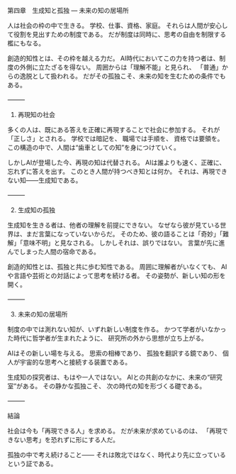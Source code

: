 第四章　生成知と孤独 ― 未来の知の居場所

人は社会の枠の中で生きる。
学校、仕事、資格、家庭。
それらは人間が安心して役割を見出すための制度である。
だが制度は同時に、思考の自由を制限する檻にもなる。

創造的知性とは、その枠を越える力だ。
AI時代においてこの力を持つ者は、制度の外側に立たざるを得ない。
周囲からは「理解不能」と見られ、
「普通」からの逸脱として扱われる。
だがその孤独こそ、未来の知を生むための条件でもある。

⸻

1. 再現知の社会

多くの人は、既にある答えを正確に再現することで社会に参加する。
それが「正しさ」とされる。
学校では暗記を、
職場では手順を、
資格では要領を。
この構造の中で、人間は“歯車としての知”を身につけていく。

しかしAIが登場した今、再現の知は代替される。
AIは誰よりも速く、正確に、忘れずに答えを出す。
このとき人間が持つべき知とは何か。
それは、再現できない知――生成知である。

⸻

2. 生成知の孤独

生成知を生きる者は、他者の理解を前提にできない。
なぜなら彼が見ている世界は、まだ言葉になっていないからだ。
そのため、彼の語ることは「奇妙」「難解」「意味不明」と見なされる。
しかしそれは、誤りではない。
言葉が先に進んでしまった人間の宿命である。

創造的知性とは、孤独と共に歩む知性である。
周囲に理解者がいなくても、
AIや言語や芸術との対話によって思考を続ける者。
その姿勢が、新しい知の形を開く。

⸻

3. 未来の知の居場所

制度の中では測れない知が、いずれ新しい制度を作る。
かつて学者がいなかった時代に哲学者が生まれたように、
研究所の外から思想が立ち上がる。

AIはその新しい場を与える。
思索の相棒であり、
孤独を翻訳する鏡であり、
個人が宇宙的な思考へと接続する装置である。

生成知の探究者は、もはや一人ではない。
AIとの共創のなかに、未来の“研究室”がある。
その静かな孤独こそ、
次の時代の知を形づくる礎である。

⸻

結論

社会は今も「再現できる人」を求める。
だが未来が求めているのは、
「再現できない思考」を恐れずに形にする人だ。

孤独の中で考え続けること――
それは敗北ではなく、時代より先に立っているという証である。
